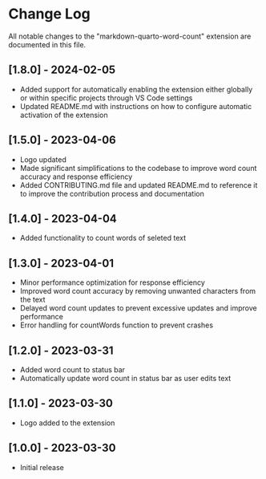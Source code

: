 # Change Log

All notable changes to the "markdown-quarto-word-count" extension are documented in this file.

## [1.8.0] - 2024-02-05

- Added support for automatically enabling the extension either globally or within specific projects through VS Code settings
- Updated README.md with instructions on how to configure automatic activation of the extension

## [1.5.0] - 2023-04-06

- Logo updated
- Made significant simplifications to the codebase to improve word count accuracy and response efficiency
- Added CONTRIBUTING.md file and updated README.md to reference it to improve the contribution process and documentation

## [1.4.0] - 2023-04-04

- Added functionality to count words of seleted text

## [1.3.0] - 2023-04-01

- Minor performance optimization for response efficiency
- Improved word count accuracy by removing unwanted characters from the text
- Delayed word count updates to prevent excessive updates and improve performance
- Error handling for countWords function to prevent crashes

## [1.2.0] - 2023-03-31

- Added word count to status bar
- Automatically update word count in status bar as user edits text

## [1.1.0] - 2023-03-30

- Logo added to the extension

## [1.0.0] - 2023-03-30

- Initial release

